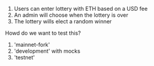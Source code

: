 1. Users can enter lottery with ETH based on a USD fee
2. An admin will choose when the lottery is over 
3. The lottery wills elect a random winner

Howd do we want to test this?

1. 'mainnet-fork'
2. 'development' with mocks
3. 'testnet'
